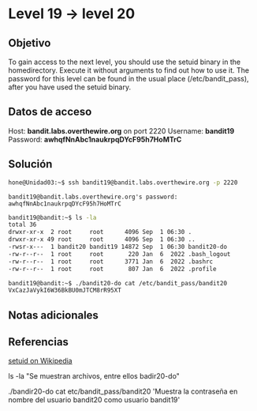 # Level 19 -> level 20

## Objetivo
To gain access to the next level, you should use the setuid binary in the homedirectory. Execute it without arguments to find out how to use it. The password for this level can be found in the usual place (/etc/bandit_pass), after you have used the setuid binary.

## Datos de acceso
Host: **bandit.labs.overthewire.org** on port 2220
Username: **bandit19**
Password: **awhqfNnAbc1naukrpqDYcF95h7HoMTrC**

## Solución
```bash
hone@Unidad03:~$ ssh bandit19@bandit.labs.overthewire.org -p 2220
```

```
bandit19@bandit.labs.overthewire.org's password: awhqfNnAbc1naukrpqDYcF95h7HoMTrC 
```

```bash
bandit19@bandit:~$ ls -la
total 36
drwxr-xr-x  2 root     root      4096 Sep  1 06:30 .
drwxr-xr-x 49 root     root      4096 Sep  1 06:30 ..
-rwsr-x---  1 bandit20 bandit19 14872 Sep  1 06:30 bandit20-do
-rw-r--r--  1 root     root       220 Jan  6  2022 .bash_logout
-rw-r--r--  1 root     root      3771 Jan  6  2022 .bashrc
-rw-r--r--  1 root     root       807 Jan  6  2022 .profile
```

```bash
bandit19@bandit:~$ ./bandit20-do cat /etc/bandit_pass/bandit20
VxCazJaVykI6W36BkBU0mJTCM8rR95XT
```



## Notas adicionales
## Referencias
[setuid on Wikipedia](https://en.wikipedia.org/wiki/Setuid)

ls -la
"Se muestran archivos, entre ellos badir20-do"

./bandir20-do cat etc/bandit_pass/bandit20
'Muestra la contraseña en nombre del usuario bandit20 como usuario bandit19'


